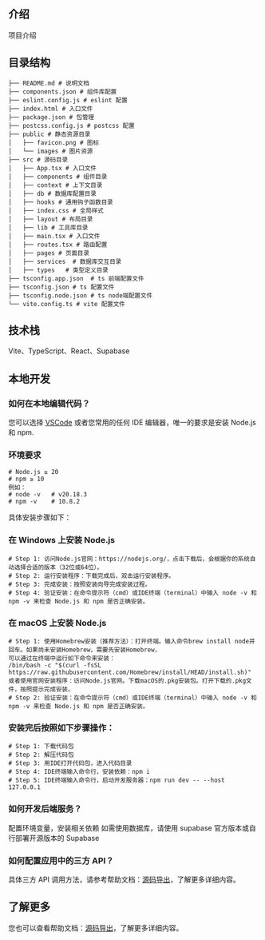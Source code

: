 ## 介绍

项目介绍

## 目录结构

```
├── README.md # 说明文档
├── components.json # 组件库配置
├── eslint.config.js # eslint 配置
├── index.html # 入口文件
├── package.json # 包管理
├── postcss.config.js # postcss 配置
├── public # 静态资源目录
│   ├── favicon.png # 图标
│   └── images # 图片资源
├── src # 源码目录
│   ├── App.tsx # 入口文件
│   ├── components # 组件目录
│   ├── context # 上下文目录
│   ├── db # 数据库配置目录
│   ├── hooks # 通用钩子函数目录
│   ├── index.css # 全局样式
│   ├── layout # 布局目录
│   ├── lib # 工具库目录
│   ├── main.tsx # 入口文件
│   ├── routes.tsx # 路由配置
│   ├── pages # 页面目录
│   ├── services  # 数据库交互目录
│   ├── types   # 类型定义目录
├── tsconfig.app.json  # ts 前端配置文件
├── tsconfig.json # ts 配置文件
├── tsconfig.node.json # ts node端配置文件
└── vite.config.ts # vite 配置文件
```

## 技术栈

Vite、TypeScript、React、Supabase

## 本地开发

### 如何在本地编辑代码？

您可以选择 [VSCode](https://code.visualstudio.com/Download) 或者您常用的任何 IDE 编辑器，唯一的要求是安装 Node.js 和 npm.

### 环境要求

```
# Node.js ≥ 20
# npm ≥ 10
例如：
# node -v   # v20.18.3
# npm -v    # 10.8.2
```

具体安装步骤如下：

### 在 Windows 上安装 Node.js

```
# Step 1: 访问Node.js官网：https://nodejs.org/，点击下载后，会根据你的系统自动选择合适的版本（32位或64位）。
# Step 2: 运行安装程序：下载完成后，双击运行安装程序。
# Step 3: 完成安装：按照安装向导完成安装过程。
# Step 4: 验证安装：在命令提示符（cmd）或IDE终端（terminal）中输入 node -v 和 npm -v 来检查 Node.js 和 npm 是否正确安装。
```

### 在 macOS 上安装 Node.js

```
# Step 1: 使用Homebrew安装（推荐方法）：打开终端。输入命令brew install node并回车。如果尚未安装Homebrew，需要先安装Homebrew，
可以通过在终端中运行如下命令来安装：
/bin/bash -c "$(curl -fsSL https://raw.githubusercontent.com/Homebrew/install/HEAD/install.sh)"
或者使用官网安装程序：访问Node.js官网。下载macOS的.pkg安装包。打开下载的.pkg文件，按照提示完成安装。
# Step 2: 验证安装：在命令提示符（cmd）或IDE终端（terminal）中输入 node -v 和 npm -v 来检查 Node.js 和 npm 是否正确安装。
```

### 安装完后按照如下步骤操作：

```
# Step 1: 下载代码包
# Step 2: 解压代码包
# Step 3: 用IDE打开代码包，进入代码目录
# Step 4: IDE终端输入命令行，安装依赖：npm i
# Step 5: IDE终端输入命令行，启动开发服务器：npm run dev -- --host 127.0.0.1
```

### 如何开发后端服务？

配置环境变量，安装相关依赖
如需使用数据库，请使用 supabase 官方版本或自行部署开源版本的 Supabase

### 如何配置应用中的三方 API？

具体三方 API 调用方法，请参考帮助文档：[源码导出](https://cloud.baidu.com/doc/MIAODA/s/Xmewgmsq7)，了解更多详细内容。

## 了解更多

您也可以查看帮助文档：[源码导出](https://cloud.baidu.com/doc/MIAODA/s/Xmewgmsq7)，了解更多详细内容。
